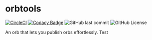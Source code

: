 # orbtools

[![CircleCI](https://circleci.com/gh/gofunky/orbtools/tree/master.svg?style=shield)](https://circleci.com/gh/gofunky/orbtools/tree/master)
[![Codacy Badge](https://api.codacy.com/project/badge/Grade/898651c3ae214805b87852f3b39e83de)](https://www.codacy.com/app/gofunky/orbtools?utm_source=github.com&amp;utm_medium=referral&amp;utm_content=gofunky/orbtools&amp;utm_campaign=Badge_Grade)
![GitHub last commit](https://img.shields.io/github/last-commit/gofunky/orbtools.svg)
![GitHub License](https://img.shields.io/github/license/gofunky/orbtools.svg)

An orb that lets you publish orbs effortlessly.
Test
